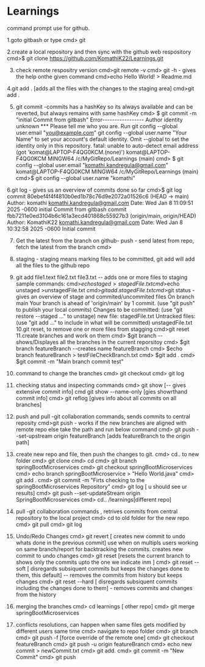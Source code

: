 # Learnings

command prompt use for github.

1.goto gitbash or type
        cmd> git

2.create a local repository and then sync with the github web respository
        cmd>$ git clone https://github.com/KomathiK22/Learnings.git

3. check remote respositry version
        cmd>git remote -v
        cmd> git <command> -h - gives the help onthe given command
         cmd>echo Hello World! > Readme.md
   
4.git add . [adds all the files with the changes to the staging area]
       cmd>git add .
   
5. git commit -commits  has a hashKey so its always available and can be reverted, but always remains with same hashKey
        cmd> $ git commit -m "initial Commit from gitbash"
Error-----------------
Author identity unknown
*** Please tell me who you are.
Run
  git config --global user.email "you@example.com"
  git config --global user.name "Your Name"
to set your account's default identity.
Omit --global to set the identity only in this repository.
fatal: unable to auto-detect email address (got 'komat@LAPTOP-F4QG0KCM.(none)')
komat@LAPTOP-F4QG0KCM MINGW64 /c/MyGitRepo/Learnings (main)
        cmd> $ git config --global user.email "komathi.kandregula@gmail.com"
komat@LAPTOP-F4QG0KCM MINGW64 /c/MyGitRepo/Learnings (main)
        cmd>$ git config --global user.name "komathi"

6.git log  - gives us an overview of commits done so far
        cmd>$ git log
commit 80ebef4f4f4810b0ed1b78c76d9e2072a01526c6 (HEAD -> main)
Author: komathi <komathi.kandregula@gmail.com>
Date:   Wed Jan 8 11:09:51 2025 -0600
    initial Commit from gitbash
commit fbb7211e0ed3104b6c161a3ecd401868c55927b3 (origin/main, origin/HEAD)
Author: KomathiK22 <komathi.kandregula@gmail.com>
Date:   Wed Jan 8 10:32:58 2025 -0600
    Initial commit
    
7. Get the latest from the branch on github- push - send latest from repo, fetch the latest from the branch
       cmd>
8. staging - staging means marking files to be committed, git add will add all the files to the github repo
9. git add file1.text file2.txt file3.txt  -- adds one or more files to staging
sample commands:
        cmd>$echo staged > stagedFile.txt
        cmd>$echo unstaged >unstagedFile.txt
        cmd>$git add. stagedFile.txt
        cmd>$git status  - gives an overview of stage and commited/uncommited files
On branch main
Your branch is ahead of 'origin/main' by 1 commit.
  (use "git push" to publish your local commits)
Changes to be committed:
  (use "git restore --staged <file>..." to unstage)
        new file:   stagedFile.txt
Untracked files:
  (use "git add <file>..." to include in what will be committed)
        unstagedFile.txt
10.git reset, to remove one or more files from stagging
        cmd>git reset   
11.create branches and work on them
        cmd> $git branch -- shows/Displayes all the branches in the current reporsitoy
        cmd> $git branch featureBranch --creates  name featureBranch
        cmd> $echo branch featureBranch > testFileCheckBranch.txt
        cmd> $git add .
        cmd> $git commit -m "Main branch commit test"
11. command to change the branches
        cmd> git checkout <branchName>
        cmd> git log
        
13. checking status and inspecting commands
        cmd> git show <commit-hashkey>   [-- gives extensive commit info]
        cmd  git show --name-only <hashkey>   [gies showrthand commit info]
        cmd> git reflog  [gives info about all commits on all branches]
15. push and pull  -git collaboration commands, sends commits to central reposity
        cmd>git push  - works if the new branches are aligned with remote repo else take the path and run below command
        cmd> git push --set-upstream origin featureBranch    [adds featureBranch to the origin path]
16. create new repo and file, then push the changes to git.
        cmd> cd.. to new folder
        cmd> git clone <git url> <new SpringBootMicroservices reponame>
        cmd> cd <new SpringBootMicroservices folder>
        cmd> git branch springBootMicroservices
        cmd> git checkout springBootMicroservices
        cmd> echo branch springBootMicroservice > "Hello World.java"
        cmd> git add .
        cmd> git commit -m "Firts checking to the springBootMicroservices Repository"
        cmd> git log   [ u should see ur results]
        cmd> git push --set-updateStream origin SpringBootMicroservices
        cmd> cd.. /learnings[different repo]
17. pull  -git collaboration commands  , retrives commits from central repository to the local project
        cmd> cd to old folder for the new repo
        cmd> git pull
        cmd> git log
18. Undo/Redo Changes
        cmd> git revert <hashkey>   [ creates new commit to undo whats done in the previous commit] use when on multipls users working on same branch/report for backtracking the commits. creates new commit to undo changes 
        cmd> git reset <hashkey>    [resets the current branch to shows only the commits upto the one we indicate inm <commit hashkey>]
        cmd> git reset --soft <hashkey>   [ disregards subsiquent commits but keeps the changes done to them, this default]  -- removes the commits from history but keeps changes
        cmd> git reset --hard <hashkey>    [ disregards subsiquent commits including the changes done to them]  - removes commits and changes from the history
20. merging the branches
    cmd> cd learnings [ other repo]
    cmd> git merge springBootMicroservices

21. conflicts resolutions, can happen when same files gets modified by different users same time
   cmd> navigate to repo folder
   cmd> git branch
   cmd> git push -f  [force override of the remote one]
   cmd> git checkout featureBranch
   cmd> git push -u origin featureBranch
   cmd> echo new commit > newCommit.txt
   cmd> git add.
   cmd> git commit -m "New Commit"
   cmd> git push
 

    
   
